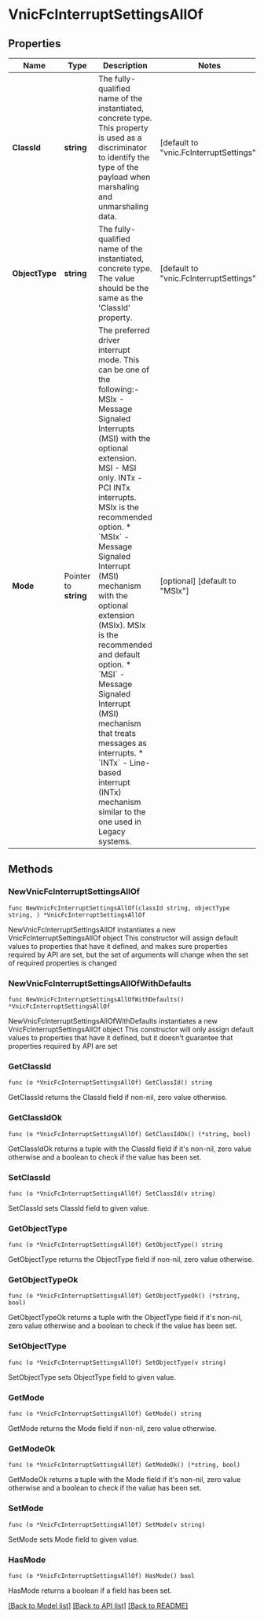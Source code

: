 # VnicFcInterruptSettingsAllOf

## Properties

Name | Type | Description | Notes
------------ | ------------- | ------------- | -------------
**ClassId** | **string** | The fully-qualified name of the instantiated, concrete type. This property is used as a discriminator to identify the type of the payload when marshaling and unmarshaling data. | [default to "vnic.FcInterruptSettings"]
**ObjectType** | **string** | The fully-qualified name of the instantiated, concrete type. The value should be the same as the &#39;ClassId&#39; property. | [default to "vnic.FcInterruptSettings"]
**Mode** | Pointer to **string** | The preferred driver interrupt mode. This can be one of the following:- MSIx - Message Signaled Interrupts (MSI) with the optional extension. MSI  - MSI only. INTx - PCI INTx interrupts. MSIx is the recommended option. * &#x60;MSIx&#x60; - Message Signaled Interrupt (MSI) mechanism with the optional extension (MSIx). MSIx is the recommended and default option. * &#x60;MSI&#x60; - Message Signaled Interrupt (MSI) mechanism that treats messages as interrupts. * &#x60;INTx&#x60; - Line-based interrupt (INTx) mechanism similar to the one used in Legacy systems. | [optional] [default to "MSIx"]

## Methods

### NewVnicFcInterruptSettingsAllOf

`func NewVnicFcInterruptSettingsAllOf(classId string, objectType string, ) *VnicFcInterruptSettingsAllOf`

NewVnicFcInterruptSettingsAllOf instantiates a new VnicFcInterruptSettingsAllOf object
This constructor will assign default values to properties that have it defined,
and makes sure properties required by API are set, but the set of arguments
will change when the set of required properties is changed

### NewVnicFcInterruptSettingsAllOfWithDefaults

`func NewVnicFcInterruptSettingsAllOfWithDefaults() *VnicFcInterruptSettingsAllOf`

NewVnicFcInterruptSettingsAllOfWithDefaults instantiates a new VnicFcInterruptSettingsAllOf object
This constructor will only assign default values to properties that have it defined,
but it doesn't guarantee that properties required by API are set

### GetClassId

`func (o *VnicFcInterruptSettingsAllOf) GetClassId() string`

GetClassId returns the ClassId field if non-nil, zero value otherwise.

### GetClassIdOk

`func (o *VnicFcInterruptSettingsAllOf) GetClassIdOk() (*string, bool)`

GetClassIdOk returns a tuple with the ClassId field if it's non-nil, zero value otherwise
and a boolean to check if the value has been set.

### SetClassId

`func (o *VnicFcInterruptSettingsAllOf) SetClassId(v string)`

SetClassId sets ClassId field to given value.


### GetObjectType

`func (o *VnicFcInterruptSettingsAllOf) GetObjectType() string`

GetObjectType returns the ObjectType field if non-nil, zero value otherwise.

### GetObjectTypeOk

`func (o *VnicFcInterruptSettingsAllOf) GetObjectTypeOk() (*string, bool)`

GetObjectTypeOk returns a tuple with the ObjectType field if it's non-nil, zero value otherwise
and a boolean to check if the value has been set.

### SetObjectType

`func (o *VnicFcInterruptSettingsAllOf) SetObjectType(v string)`

SetObjectType sets ObjectType field to given value.


### GetMode

`func (o *VnicFcInterruptSettingsAllOf) GetMode() string`

GetMode returns the Mode field if non-nil, zero value otherwise.

### GetModeOk

`func (o *VnicFcInterruptSettingsAllOf) GetModeOk() (*string, bool)`

GetModeOk returns a tuple with the Mode field if it's non-nil, zero value otherwise
and a boolean to check if the value has been set.

### SetMode

`func (o *VnicFcInterruptSettingsAllOf) SetMode(v string)`

SetMode sets Mode field to given value.

### HasMode

`func (o *VnicFcInterruptSettingsAllOf) HasMode() bool`

HasMode returns a boolean if a field has been set.


[[Back to Model list]](../README.md#documentation-for-models) [[Back to API list]](../README.md#documentation-for-api-endpoints) [[Back to README]](../README.md)


